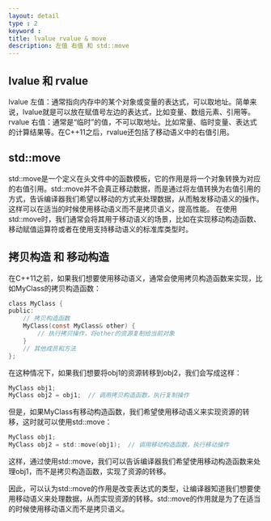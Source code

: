 ```yaml
---
layout: detail
type : 2
keyword :     
title: lvalue rvalue & move
description: 左值 右值 和 std::move
---
```


## lvalue 和 rvalue

lvalue 左值：通常指向内存中的某个对象或变量的表达式，可以取地址。简单来说，lvalue就是可以放在赋值号左边的表达式，比如变量、数组元素、引用等。
rvalue 右值：通常是“临时”的值，不可以取地址。比如常量、临时变量、表达式的计算结果等。在C++11之后，rvalue还包括了移动语义中的右值引用。

## std::move

std::move是一个定义在头文件<utility>中的函数模板，它的作用是将一个对象转换为对应的右值引用。std::move并不会真正移动数据，而是通过将左值转换为右值引用的方式，告诉编译器我们希望以移动的方式来处理数据，从而触发移动语义的操作。这样可以在适当的时候使用移动语义而不是拷贝语义，提高性能。
在使用std::move时，我们通常会将其用于移动语义的场景，比如在实现移动构造函数、移动赋值运算符或者在使用支持移动语义的标准库类型时。


## 拷贝构造 和 移动构造

在C++11之前，如果我们想要使用移动语义，通常会使用拷贝构造函数来实现，比如MyClass的拷贝构造函数：

```c
class MyClass {
public:
    // 拷贝构造函数
    MyClass(const MyClass& other) {
        // 执行拷贝操作，将other的资源复制给当前对象
    }
    // 其他成员和方法
};

```
在这种情况下，如果我们想要将obj1的资源转移到obj2，我们会写成这样：

```c
MyClass obj1;
MyClass obj2 = obj1;  // 调用拷贝构造函数，执行复制操作

```

但是，如果MyClass有移动构造函数，我们希望使用移动语义来实现资源的转移，这时就可以使用std::move：

```c
MyClass obj1;
MyClass obj2 = std::move(obj1);  // 调用移动构造函数，执行移动操作
```

这样，通过使用std::move，我们可以告诉编译器我们希望使用移动构造函数来处理obj1，而不是拷贝构造函数，实现了资源的转移。

因此，可以认为std::move的作用是改变表达式的类型，让编译器知道我们想要使用移动语义来处理数据，从而实现资源的转移。std::move的作用就是为了在适当的时候使用移动语义而不是拷贝语义。